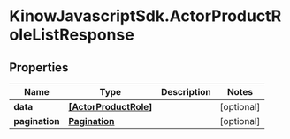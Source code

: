 # KinowJavascriptSdk.ActorProductRoleListResponse

## Properties
Name | Type | Description | Notes
------------ | ------------- | ------------- | -------------
**data** | [**[ActorProductRole]**](ActorProductRole.md) |  | [optional] 
**pagination** | [**Pagination**](Pagination.md) |  | [optional] 


